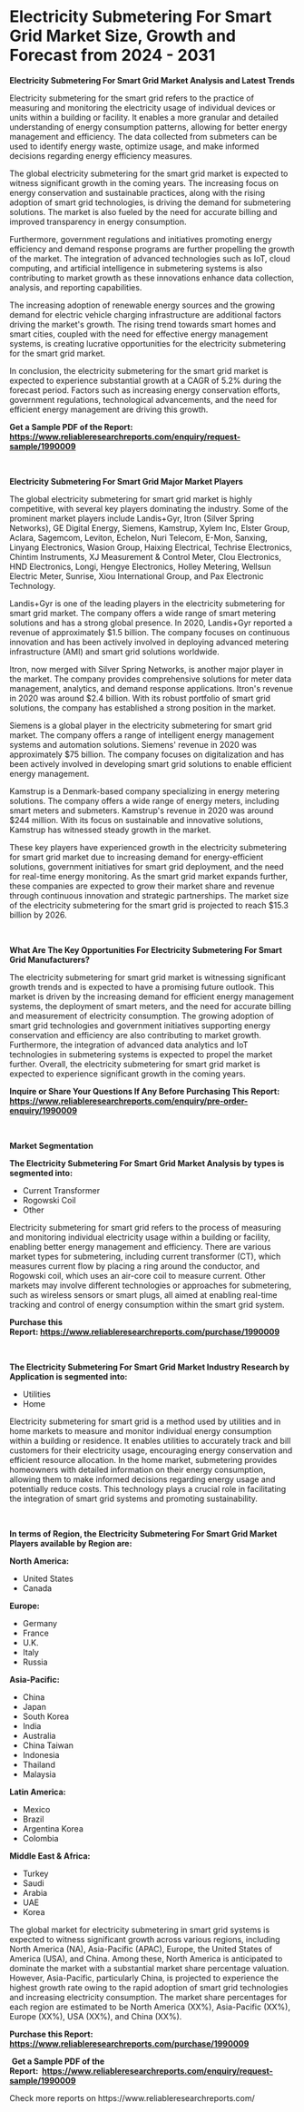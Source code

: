 <p><h1>Electricity Submetering For Smart Grid Market Size, Growth and Forecast from 2024 - 2031</h1></p><p><strong>Electricity Submetering For Smart Grid Market Analysis and Latest Trends</strong></p>
<p><p>Electricity submetering for the smart grid refers to the practice of measuring and monitoring the electricity usage of individual devices or units within a building or facility. It enables a more granular and detailed understanding of energy consumption patterns, allowing for better energy management and efficiency. The data collected from submeters can be used to identify energy waste, optimize usage, and make informed decisions regarding energy efficiency measures.</p><p>The global electricity submetering for the smart grid market is expected to witness significant growth in the coming years. The increasing focus on energy conservation and sustainable practices, along with the rising adoption of smart grid technologies, is driving the demand for submetering solutions. The market is also fueled by the need for accurate billing and improved transparency in energy consumption.</p><p>Furthermore, government regulations and initiatives promoting energy efficiency and demand response programs are further propelling the growth of the market. The integration of advanced technologies such as IoT, cloud computing, and artificial intelligence in submetering systems is also contributing to market growth as these innovations enhance data collection, analysis, and reporting capabilities.</p><p>The increasing adoption of renewable energy sources and the growing demand for electric vehicle charging infrastructure are additional factors driving the market's growth. The rising trend towards smart homes and smart cities, coupled with the need for effective energy management systems, is creating lucrative opportunities for the electricity submetering for the smart grid market.</p><p>In conclusion, the electricity submetering for the smart grid market is expected to experience substantial growth at a CAGR of 5.2% during the forecast period. Factors such as increasing energy conservation efforts, government regulations, technological advancements, and the need for efficient energy management are driving this growth.</p></p>
<p><strong>Get a Sample PDF of the Report:&nbsp; <a href="https://www.reliableresearchreports.com/enquiry/request-sample/1990009">https://www.reliableresearchreports.com/enquiry/request-sample/1990009</a></strong></p>
<p>&nbsp;</p>
<p><strong>Electricity Submetering For Smart Grid Major Market Players</strong></p>
<p><p>The global electricity submetering for smart grid market is highly competitive, with several key players dominating the industry. Some of the prominent market players include Landis+Gyr, Itron (Silver Spring Networks), GE Digital Energy, Siemens, Kamstrup, Xylem Inc, Elster Group, Aclara, Sagemcom, Leviton, Echelon, Nuri Telecom, E-Mon, Sanxing, Linyang Electronics, Wasion Group, Haixing Electrical, Techrise Electronics, Chintim Instruments, XJ Measurement & Control Meter, Clou Electronics, HND Electronics, Longi, Hengye Electronics, Holley Metering, Wellsun Electric Meter, Sunrise, Xiou International Group, and Pax Electronic Technology.</p><p>Landis+Gyr is one of the leading players in the electricity submetering for smart grid market. The company offers a wide range of smart metering solutions and has a strong global presence. In 2020, Landis+Gyr reported a revenue of approximately $1.5 billion. The company focuses on continuous innovation and has been actively involved in deploying advanced metering infrastructure (AMI) and smart grid solutions worldwide.</p><p>Itron, now merged with Silver Spring Networks, is another major player in the market. The company provides comprehensive solutions for meter data management, analytics, and demand response applications. Itron's revenue in 2020 was around $2.4 billion. With its robust portfolio of smart grid solutions, the company has established a strong position in the market.</p><p>Siemens is a global player in the electricity submetering for smart grid market. The company offers a range of intelligent energy management systems and automation solutions. Siemens' revenue in 2020 was approximately $75 billion. The company focuses on digitalization and has been actively involved in developing smart grid solutions to enable efficient energy management.</p><p>Kamstrup is a Denmark-based company specializing in energy metering solutions. The company offers a wide range of energy meters, including smart meters and submeters. Kamstrup's revenue in 2020 was around $244 million. With its focus on sustainable and innovative solutions, Kamstrup has witnessed steady growth in the market.</p><p>These key players have experienced growth in the electricity submetering for smart grid market due to increasing demand for energy-efficient solutions, government initiatives for smart grid deployment, and the need for real-time energy monitoring. As the smart grid market expands further, these companies are expected to grow their market share and revenue through continuous innovation and strategic partnerships. The market size of the electricity submetering for the smart grid is projected to reach $15.3 billion by 2026.</p></p>
<p>&nbsp;</p>
<p><strong>What Are The Key Opportunities For Electricity Submetering For Smart Grid Manufacturers?</strong></p>
<p><p>The electricity submetering for smart grid market is witnessing significant growth trends and is expected to have a promising future outlook. This market is driven by the increasing demand for efficient energy management systems, the deployment of smart meters, and the need for accurate billing and measurement of electricity consumption. The growing adoption of smart grid technologies and government initiatives supporting energy conservation and efficiency are also contributing to market growth. Furthermore, the integration of advanced data analytics and IoT technologies in submetering systems is expected to propel the market further. Overall, the electricity submetering for smart grid market is expected to experience significant growth in the coming years.</p></p>
<p><strong>Inquire or Share Your Questions If Any Before Purchasing This Report: <a href="https://www.reliableresearchreports.com/enquiry/pre-order-enquiry/1990009">https://www.reliableresearchreports.com/enquiry/pre-order-enquiry/1990009</a></strong></p>
<p>&nbsp;</p>
<p><strong>Market Segmentation</strong></p>
<p><strong>The Electricity Submetering For Smart Grid Market Analysis by types is segmented into:</strong></p>
<p><ul><li>Current Transformer</li><li>Rogowski Coil</li><li>Other</li></ul></p>
<p><p>Electricity submetering for smart grid refers to the process of measuring and monitoring individual electricity usage within a building or facility, enabling better energy management and efficiency. There are various market types for submetering, including current transformer (CT), which measures current flow by placing a ring around the conductor, and Rogowski coil, which uses an air-core coil to measure current. Other markets may involve different technologies or approaches for submetering, such as wireless sensors or smart plugs, all aimed at enabling real-time tracking and control of energy consumption within the smart grid system.</p></p>
<p><strong>Purchase this Report:&nbsp;<a href="https://www.reliableresearchreports.com/purchase/1990009">https://www.reliableresearchreports.com/purchase/1990009</a></strong></p>
<p>&nbsp;</p>
<p><strong>The Electricity Submetering For Smart Grid Market Industry Research by Application is segmented into:</strong></p>
<p><ul><li>Utilities</li><li>Home</li></ul></p>
<p><p>Electricity submetering for smart grid is a method used by utilities and in home markets to measure and monitor individual energy consumption within a building or residence. It enables utilities to accurately track and bill customers for their electricity usage, encouraging energy conservation and efficient resource allocation. In the home market, submetering provides homeowners with detailed information on their energy consumption, allowing them to make informed decisions regarding energy usage and potentially reduce costs. This technology plays a crucial role in facilitating the integration of smart grid systems and promoting sustainability.</p></p>
<p>&nbsp;</p>
<p><strong>In terms of Region, the Electricity Submetering For Smart Grid Market Players available by Region are:</strong></p>
<p>
    <p> <strong> North America: </strong>
        <ul>
            <li>United States</li>
            <li>Canada</li>
        </ul>
        </p> 
    <p> <strong> Europe: </strong>
        <ul>
            <li>Germany</li>
            <li>France</li>
            <li>U.K.</li>
            <li>Italy</li>
            <li>Russia</li>
        </ul>
        </p> 
    <p> <strong> Asia-Pacific: </strong>
        <ul>
            <li>China</li>
            <li>Japan</li>
            <li>South Korea</li>
            <li>India</li>
            <li>Australia</li>
            <li>China Taiwan</li>
            <li>Indonesia</li>
            <li>Thailand</li>
            <li>Malaysia</li>
        </ul>
        </p> 
    <p> <strong> Latin America: </strong>
        <ul>
            <li>Mexico</li>
            <li>Brazil</li>
            <li>Argentina Korea</li>
            <li>Colombia</li>
        </ul>
        </p> 
    <p> <strong> Middle East & Africa: </strong>
        <ul>
            <li>Turkey</li>
            <li>Saudi</li>
            <li>Arabia</li>
            <li>UAE</li>
            <li>Korea</li>
        </ul>
    </p>
    </p>
<p><p>The global market for electricity submetering in smart grid systems is expected to witness significant growth across various regions, including North America (NA), Asia-Pacific (APAC), Europe, the United States of America (USA), and China. Among these, North America is anticipated to dominate the market with a substantial market share percentage valuation. However, Asia-Pacific, particularly China, is projected to experience the highest growth rate owing to the rapid adoption of smart grid technologies and increasing electricity consumption. The market share percentages for each region are estimated to be North America (XX%), Asia-Pacific (XX%), Europe (XX%), USA (XX%), and China (XX%).</p></p>
<p><strong>Purchase this Report: <a href="https://www.reliableresearchreports.com/purchase/1990009">https://www.reliableresearchreports.com/purchase/1990009</a></strong></p>
<p>&nbsp;<strong>Get a Sample PDF of the Report:&nbsp;&nbsp;<a href="https://www.reliableresearchreports.com/enquiry/request-sample/1990009">https://www.reliableresearchreports.com/enquiry/request-sample/1990009</a></strong></p>
<p><strong></strong></p>
<p>Check more reports on https://www.reliableresearchreports.com/</p>